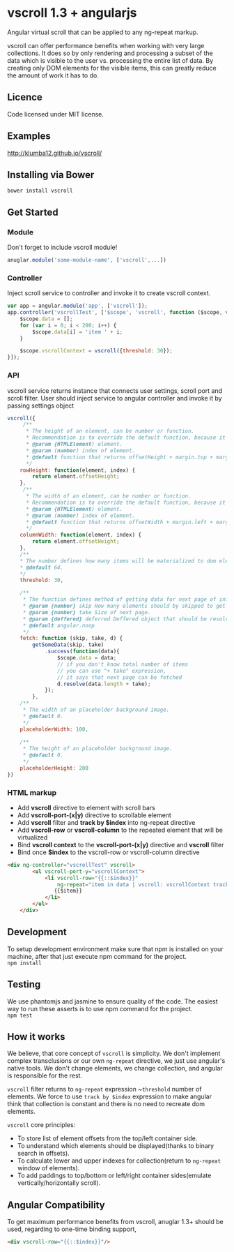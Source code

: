 # vscroll 1.3 + angularjs
Angular virtual scroll that can be applied to any ng-repeat markup.

vscroll can offer performance benefits when working with very large collections. 
It does so by only rendering and processing a subset of the data which is visible to the user vs. processing the entire list of data. 
By creating only DOM elements for the visible items, this can greatly reduce the amount of work it has to do.
## Licence
Code licensed under MIT license.
## Examples
http://klumba12.github.io/vscroll/
## Installing via Bower
`bower install vscroll`
## Get Started
### Module
Don't forget to include vscroll module!
```javascript
anuglar.module('some-module-name', ['vscroll',...])
```
### Controller
Inject scroll service to controller and invoke it to create vscroll context.
```javascript
var app = angular.module('app', ['vscroll']);
app.controller('vscrollTest', ['$scope', 'vscroll', function ($scope, vscroll) {
    $scope.data = [];
    for (var i = 0; i < 200; i++) {
	    $scope.data[i] = 'item ' + i;
    }

    $scope.vscrollContext = vscroll({threshold: 30});
}]);
```
### API
vscroll service returns instance that connects user settings, scroll port and scroll filter.
User should inject service to angular controller and invoke it by passing settings object
```javascript
vscroll({
     /**
      * The height of an element, can be number or function. 
      * Recommendation is to override the default function, because it used getComputedStyle internally.
      * @param {HTMLElement) element.
      * @param (number) index of element.
      * @default function that returns offsetHeight + margin.top + margin.bottom.
      */
   	rowHeight: function(element, index) {
   		return element.offsetHeight;
   	},
     /**
      * The width of an element, can be number or function.
      * Recommendation is to override the default function, because it used getComputedStyle internally.
      * @param {HTMLElement) element.
      * @param (number) index of element.
      * @default function that returns offsetWidth + margin.left + margin.right.
      */
   	columnWidth: function(element, index) {
   		return element.offsetHeight;
   	},
	/**
 	* The number defines how many items will be materialized to dom elements.
 	* @default 64.
 	*/
	threshold: 30,

	/**
	 * The function defines method of getting data for next page of infinite scroll.		
	 * @param {number} skip How many elements should by skipped to get next page.
	 * @param {number} take Size of next page.
	 * @param {deffered} deferred Deffered object that should be resolved with total number of items.
	 * @default angular.noop
	 */
	fetch: function (skip, take, d) {
        getSomeData(skip, take)
          	.success(function(data){
               	$scope.data = data;
               	// if you don't know total number of items
               	// you can use "+ take" expression,
               	// it says that next page can be fetched
               	d.resolve(data.length + take);
            });
        },
    /**
     * The width of an placeholder background image.
     * @default 0.
     */
    placeholderWidth: 100,
    
    /**
     * The height of an placeholder background image.
     * @default 0.
     */
    placeholderHeight: 200
})
```
### HTML markup
* Add **vscroll** directive to element with scroll bars
* Add **vscroll-port-(x|y)** directive to scrollable element
* Add **vscroll** filter and **track by $index** into ng-repeat directive
* Add **vscroll-row** or **vscroll-column** to the repeated element that will be virtualized
* Bind **vscroll context** to the **vscroll-port-(x|y)** directive and **vscroll** filter
* Bind once **$index** to the vscroll-row or vscroll-column directive
```html
<div ng-controller="vscrollTest" vscroll>
        <ul vscroll-port-y="vscrollContext">
            <li vscroll-row="{{::$index}}" 
            	ng-repeat="item in data | vscroll: vscrollContext track by $index">
               {{$item}}
            </li>            
        </ul>
    </div>
```
## Development
To setup development environment make sure that npm is installed on your machine, after that just execute npm command for the project.  
`npm install`
## Testing
We use phantomjs and jasmine to ensure quality of the code.
The easiest way to run these asserts is to use npm command for the project.  
`npm test`
## How it works
We believe, that core concept of `vscroll` is simplicity.
We don't implement complex transclusions or our own `ng-repeat` directive, we just use angular's native tools.
We don't change elements, we change collection, and angular is responsible for the rest.

`vscroll` filter returns to `ng-repeat` expression ~`threshold` number of elements.
We force to use `track by $index` expression to make angular think that collection is constant and there is no need to recreate dom elements.

`vscroll` core principles:
* To store list of element offsets from the top/left container side.
* To understand which elements should be displayed(thanks to binary search in offsets).
* To calculate lower and upper indexes for collection(return to `ng-repeat` window of elements).
* To add paddings to top/bottom or left/right container sides(emulate vertically/horizontally scroll).

## Angular Compatibility
To get maximum performance benefits from vscroll, anuglar 1.3+ should be used, regarding to one-time binding support,
```html
<div vscroll-row="{{::$index}}"/>
```